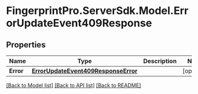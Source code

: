 # FingerprintPro.ServerSdk.Model.ErrorUpdateEvent409Response
## Properties

Name | Type | Description | Notes
------------ | ------------- | ------------- | -------------
**Error** | [**ErrorUpdateEvent409ResponseError**](ErrorUpdateEvent409ResponseError.md) |  | [optional] 

[[Back to Model list]](../README.md#documentation-for-models) [[Back to API list]](../README.md#documentation-for-api-endpoints) [[Back to README]](../README.md)

